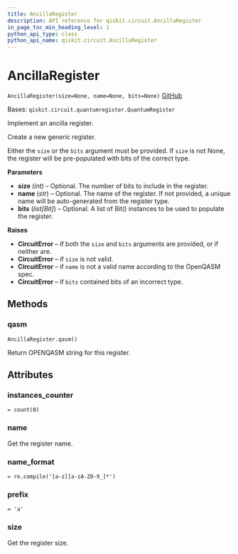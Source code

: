 ```yaml
---
title: AncillaRegister
description: API reference for qiskit.circuit.AncillaRegister
in_page_toc_min_heading_level: 1
python_api_type: class
python_api_name: qiskit.circuit.AncillaRegister
---
```


# AncillaRegister

<span id="qiskit.circuit.AncillaRegister" />

`AncillaRegister(size=None, name=None, bits=None)` [GitHub](https://github.com/qiskit/qiskit/tree/stable/0.18/qiskit/circuit/quantumregister.py "view source code")

Bases: `qiskit.circuit.quantumregister.QuantumRegister`

Implement an ancilla register.

Create a new generic register.

Either the `size` or the `bits` argument must be provided. If `size` is not None, the register will be pre-populated with bits of the correct type.

**Parameters**

*   **size** (*int*) – Optional. The number of bits to include in the register.
*   **name** (*str*) – Optional. The name of the register. If not provided, a unique name will be auto-generated from the register type.
*   **bits** (*list\[Bit]*) – Optional. A list of Bit() instances to be used to populate the register.

**Raises**

*   **CircuitError** – if both the `size` and `bits` arguments are provided, or if neither are.
*   **CircuitError** – if `size` is not valid.
*   **CircuitError** – if `name` is not a valid name according to the OpenQASM spec.
*   **CircuitError** – if `bits` contained bits of an incorrect type.

## Methods

### qasm

<span id="qiskit.circuit.AncillaRegister.qasm" />

`AncillaRegister.qasm()`

Return OPENQASM string for this register.

## Attributes

<span id="qiskit.circuit.AncillaRegister.instances_counter" />

### instances\_counter

`= count(0)`

<span id="qiskit.circuit.AncillaRegister.name" />

### name

Get the register name.

<span id="qiskit.circuit.AncillaRegister.name_format" />

### name\_format

`= re.compile('[a-z][a-zA-Z0-9_]*')`

<span id="qiskit.circuit.AncillaRegister.prefix" />

### prefix

`= 'a'`

<span id="qiskit.circuit.AncillaRegister.size" />

### size

Get the register size.

